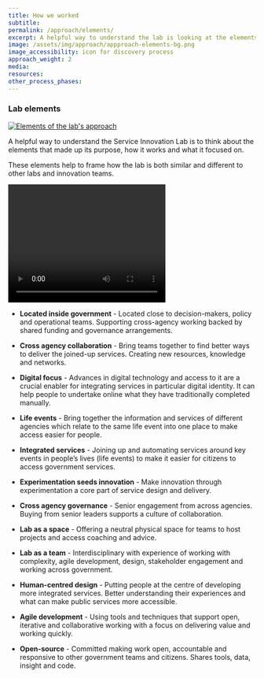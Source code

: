 ```yaml
---
title: How we worked
subtitle:
permalink: /approach/elements/
excerpt: A helpful way to understand the lab is looking at the elements that shape it and guided the work.
image: /assets/img/approach/appproach-elements-bg.png
image_accessibility: icon for discovery process
approach_weight: 2
media:
resources:
other_process_phases:
---
```


### Lab elements

[![Elements of the lab's approach](/staging-site/assets/img/approach/approach-elements-icons.png)](/staging-site/assets/img/approach/approach-elements-icons.png)

A helpful way to understand the Service Innovation Lab is to think about the elements that made up its purpose, how it works and what it focused on.

These elements help to frame how the lab is both similar and different to other labs and innovation teams.

<video width="320" height="240" controls>
  <source src="{{ site.baseurl }}/assets/vids/Grant 1 - Approach How We Worked (Collaboration).mp4" type="video/mp4">
</video>

* **Located inside government** - Located close to decision-makers, policy and operational teams. Supporting cross-agency working backed by shared funding and governance arrangements.

* **Cross agency collaboration** - Bring teams together to find better ways to deliver the joined-up services. Creating new resources, knowledge and networks.

* **Digital focus** - Advances in digital technology and access to it are a crucial enabler for integrating services in particular digital identity. It can help people to undertake online what they have traditionally completed manually.

* **Life events** - Bring together the information and services of different agencies which relate to the same life event into one place to make access easier for people.

* **Integrated services** - Joining up and automating services around key events in people’s lives (life events) to make it easier for citizens to access government services.

* **Experimentation seeds innovation** - Make innovation through experimentation a core part of service design and delivery.

* **Cross agency governance** - Senior engagement from across agencies. Buying from senior leaders supports a culture of collaboration.

* **Lab as a space** - Offering a neutral physical space for teams to host projects and access coaching and advice.

* **Lab as a team** - Interdisciplinary with experience of working with complexity, agile development, design, stakeholder engagement and working across government.

* **Human-centred design** - Putting people at the centre of developing more integrated services. Better understanding their experiences and what can make public services more accessible.

* **Agile development** - Using tools and techniques that support open, iterative and collaborative working with a focus on delivering value and working quickly.

* **Open-source** - Committed making work open, accountable and responsive to other government teams and citizens. Shares tools, data, insight and code.
